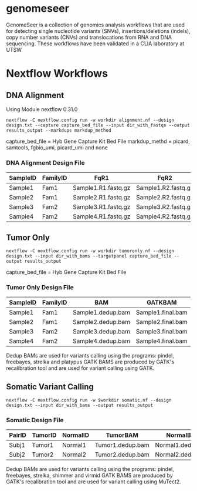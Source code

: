 # genomeseer
GenomeSeer is a collection of genomics analysis workflows that are used for detecting single nucleotide variants (SNVs), insertions/deletions (indels), copy number variants (CNVs) and translocations from RNA and DNA sequencing.  These workflows have been validated in a CLIA laboratory at UTSW

# Nextflow Workflows

## DNA Alignment

Using Module nextflow 0.31.0

```
nextflow -C nextflow.config run -w workdir alignment.nf --design design.txt --capture capture_bed_file --input dir_with_fastqs --output results_output --markdups markdup_method
```
capture_bed_file = Hyb Gene Capture Kit Bed File
markdup_methd = picard, samtools, fgbio_umi, picard_umi and none

### DNA Alignment Design File 

| SampleID | FamilyID | FqR1 | FqR2 |
|---|---|---|---|
| Sample1 | Fam1 | Sample1.R1.fastq.gz | Sample1.R2.fastq.gz |
| Sample2 | Fam1 | Sample2.R1.fastq.gz | Sample2.R2.fastq.gz |
| Sample3 | Fam2 | Sample3.R1.fastq.gz | Sample3.R2.fastq.gz |
| Sample4 | Fam2 | Sample4.R1.fastq.gz | Sample4.R2.fastq.gz |

## Tumor Only 

```
nextflow -C nextflow.config run -w workdir tumoronly.nf --design design.txt --input dir_with_bams --targetpanel capture_bed_file --output results_output
```
capture_bed_file = Hyb Gene Capture Kit Bed File

### Tumor Only Design File
| SampleID | FamilyID | BAM | GATKBAM |
|---|---|---|---|
| Sample1 | Fam1 | Sample1.dedup.bam | Sample1.final.bam |
| Sample2 | Fam1 | Sample2.dedup.bam | Sample2.final.bam |
| Sample3 | Fam2 | Sample3.dedup.bam | Sample3.final.bam |
| Sample4 | Fam2 | Sample4.dedup.bam | Sample4.final.bam |

Dedup BAMs are used for variants calling using the programs: pindel, freebayes, strelka and platypus
GATK BAMS are produced by GATK's recalibration tool and are used for variant calling using GATK.


## Somatic Variant Calling

```
nextflow -C nextflow.config run -w $workdir somatic.nf --design design.txt --input dir_with_bams --output results_output
```
### Somatic Design File

| PairID | TumorID | NormalID | TumorBAM | NormalBAM | TumorGATKBAM | NormalGATKBAM |
|---|---|---|---|---|---|---|
| Subj1 | Tumor1 | Normal1 | Tumor1.dedup.bam | Normal1.dedup.bam | Tumor1.final.bam | Normal1.final.bam |
| Subj2 | Tumor2 | Normal2 | Tumor2.dedup.bam | Normal2.dedup.bam | Tumor2.final.bam | Normal2.final.bam |

Dedup BAMs are used for variants calling using the programs: pindel, freebayes, strelka, shimmer and virmid
GATK BAMS are produced by GATK's recalibration tool and are used for variant calling using MuTect2.
